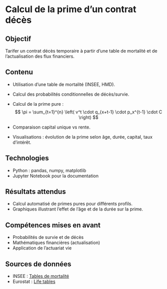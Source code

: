 # Calcul de la prime d’un contrat décès

## Objectif
Tarifer un contrat décès temporaire à partir d’une table de mortalité et de l’actualisation des flux financiers.

## Contenu
- Utilisation d’une table de mortalité (INSEE, HMD).
- Calcul des probabilités conditionnelles de décès/survie.
- Calcul de la prime pure :
 $$
\pi = \sum_{t=1}^{n} \left( v^t \cdot q_{x+t-1} \cdot p_x^{t-1} \cdot C \right)
$$

- Comparaison capital unique vs rente.
- Visualisations : évolution de la prime selon âge, durée, capital, taux d’intérêt.

## Technologies
- Python : pandas, numpy, matplotlib
- Jupyter Notebook pour la documentation

## Résultats attendus
- Calcul automatisé de primes pures pour différents profils.
- Graphiques illustrant l’effet de l’âge et de la durée sur la prime.

## Compétences mises en avant
- Probabilités de survie et de décès
- Mathématiques financières (actualisation)
- Application de l’actuariat vie

## Sources de données
- INSEE : [Tables de mortalité](https://www.insee.fr/fr/statistiques/2414942)  
- Eurostat : [Life tables](https://ec.europa.eu/eurostat/web/population-demography)  
